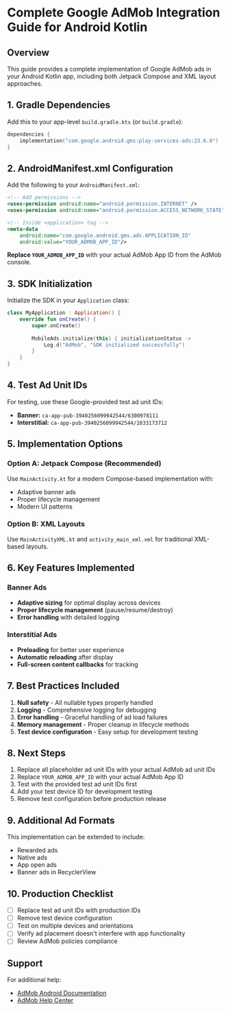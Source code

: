 # Complete Google AdMob Integration Guide for Android Kotlin

## Overview
This guide provides a complete implementation of Google AdMob ads in your Android Kotlin app, including both Jetpack Compose and XML layout approaches.

## 1. Gradle Dependencies

Add this to your app-level `build.gradle.kts` (or `build.gradle`):

```kotlin
dependencies {
    implementation("com.google.android.gms:play-services-ads:23.6.0")
}
```

## 2. AndroidManifest.xml Configuration

Add the following to your `AndroidManifest.xml`:

```xml
<!-- Add permissions -->
<uses-permission android:name="android.permission.INTERNET" />
<uses-permission android:name="android.permission.ACCESS_NETWORK_STATE" />

<!-- Inside <application> tag -->
<meta-data
    android:name="com.google.android.gms.ads.APPLICATION_ID"
    android:value="YOUR_ADMOB_APP_ID"/>
```

**Replace `YOUR_ADMOB_APP_ID`** with your actual AdMob App ID from the AdMob console.

## 3. SDK Initialization

Initialize the SDK in your `Application` class:

```kotlin
class MyApplication : Application() {
    override fun onCreate() {
        super.onCreate()
        
        MobileAds.initialize(this) { initializationStatus ->
            Log.d("AdMob", "SDK initialized successfully")
        }
    }
}
```

## 4. Test Ad Unit IDs

For testing, use these Google-provided test ad unit IDs:

- **Banner:** `ca-app-pub-3940256099942544/6300978111`
- **Interstitial:** `ca-app-pub-3940256099942544/1033173712`

## 5. Implementation Options

### Option A: Jetpack Compose (Recommended)
Use `MainActivity.kt` for a modern Compose-based implementation with:
- Adaptive banner ads
- Proper lifecycle management
- Modern UI patterns

### Option B: XML Layouts
Use `MainActivityXML.kt` and `activity_main_xml.xml` for traditional XML-based layouts.

## 6. Key Features Implemented

### Banner Ads
- **Adaptive sizing** for optimal display across devices
- **Proper lifecycle management** (pause/resume/destroy)
- **Error handling** with detailed logging

### Interstitial Ads
- **Preloading** for better user experience
- **Automatic reloading** after display
- **Full-screen content callbacks** for tracking

## 7. Best Practices Included

1. **Null safety** - All nullable types properly handled
2. **Logging** - Comprehensive logging for debugging
3. **Error handling** - Graceful handling of ad load failures
4. **Memory management** - Proper cleanup in lifecycle methods
5. **Test device configuration** - Easy setup for development testing

## 8. Next Steps

1. Replace all placeholder ad unit IDs with your actual AdMob ad unit IDs
2. Replace `YOUR_ADMOB_APP_ID` with your actual AdMob App ID
3. Test with the provided test ad unit IDs first
4. Add your test device ID for development testing
5. Remove test configuration before production release

## 9. Additional Ad Formats

This implementation can be extended to include:
- Rewarded ads
- Native ads
- App open ads
- Banner ads in RecyclerView

## 10. Production Checklist

- [ ] Replace test ad unit IDs with production IDs
- [ ] Remove test device configuration
- [ ] Test on multiple devices and orientations
- [ ] Verify ad placement doesn't interfere with app functionality
- [ ] Review AdMob policies compliance

## Support

For additional help:
- [AdMob Android Documentation](https://developers.google.com/admob/android)
- [AdMob Help Center](https://support.google.com/admob)
